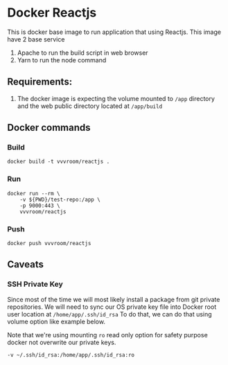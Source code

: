 # Docker Reactjs

This is docker base image to run application that using Reactjs. This image have 2 base service

1. Apache to run the build script in web browser
2. Yarn to run the node command

## Requirements:

1. The docker image is expecting the volume mounted to `/app` directory and the web public directory located at `/app/build`

## Docker commands

### Build

```shell script
docker build -t vvvroom/reactjs .
```

### Run 

```shell script
docker run --rm \
    -v ${PWD}/test-repo:/app \
    -p 9000:443 \
    vvvroom/reactjs
```

### Push 

```shell script
docker push vvvroom/reactjs
```

## Caveats

### SSH Private Key
Since most of the time we will most likely install a package from git private repositories.
We will need to sync our OS private key file into Docker root user location at `/home/app/.ssh/id_rsa`
To do that, we can do that using volume option like example below.

Note that we're using mounting `ro` read only option for safety purpose docker not overwrite our private keys.

```
-v ~/.ssh/id_rsa:/home/app/.ssh/id_rsa:ro
``` 
